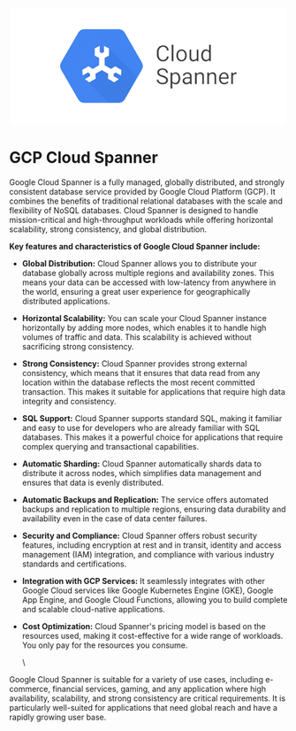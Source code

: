 <p style="text-align:center;"><img title="a title" alt="Alt text" src="/resources/spanner.png"> </p?>

# GCP Cloud Spanner

Google Cloud Spanner is a fully managed, globally distributed, and strongly consistent database service provided by Google Cloud Platform (GCP). It combines the benefits of traditional relational databases with the scale and flexibility of NoSQL databases. Cloud Spanner is designed to handle mission-critical and high-throughput workloads while offering horizontal scalability, strong consistency, and global distribution.



**Key features and characteristics of Google Cloud Spanner include:**


* **Global Distribution:** Cloud Spanner allows you to distribute your database globally across multiple regions and availability zones. This means your data can be accessed with low-latency from anywhere in the world, ensuring a great user experience for geographically distributed applications.
* **Horizontal Scalability:** You can scale your Cloud Spanner instance horizontally by adding more nodes, which enables it to handle high volumes of traffic and data. This scalability is achieved without sacrificing strong consistency.
* **Strong Consistency:** Cloud Spanner provides strong external consistency, which means that it ensures that data read from any location within the database reflects the most recent committed transaction. This makes it suitable for applications that require high data integrity and consistency.
* **SQL Support:** Cloud Spanner supports standard SQL, making it familiar and easy to use for developers who are already familiar with SQL databases. This makes it a powerful choice for applications that require complex querying and transactional capabilities.
* **Automatic Sharding:** Cloud Spanner automatically shards data to distribute it across nodes, which simplifies data management and ensures that data is evenly distributed.
* **Automatic Backups and Replication:** The service offers automated backups and replication to multiple regions, ensuring data durability and availability even in the case of data center failures.
* **Security and Compliance:** Cloud Spanner offers robust security features, including encryption at rest and in transit, identity and access management (IAM) integration, and compliance with various industry standards and certifications.
* **Integration with GCP Services:** It seamlessly integrates with other Google Cloud services like Google Kubernetes Engine (GKE), Google App Engine, and Google Cloud Functions, allowing you to build complete and scalable cloud-native applications.
* **Cost Optimization:** Cloud Spanner's pricing model is based on the resources used, making it cost-effective for a wide range of workloads. You only pay for the resources you consume.

  \

Google Cloud Spanner is suitable for a variety of use cases, including e-commerce, financial services, gaming, and any application where high availability, scalability, and strong consistency are critical requirements. It is particularly well-suited for applications that need global reach and have a rapidly growing user base.


